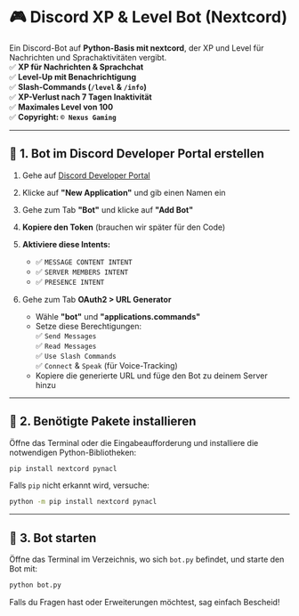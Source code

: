 # 🎮 Discord XP & Level Bot (Nextcord)

Ein Discord-Bot auf **Python-Basis mit nextcord**, der XP und Level für Nachrichten und Sprachaktivitäten vergibt.  
✅ **XP für Nachrichten & Sprachchat**  
✅ **Level-Up mit Benachrichtigung**  
✅ **Slash-Commands (`/level` & `/info`)**  
✅ **XP-Verlust nach 7 Tagen Inaktivität**  
✅ **Maximales Level von 100**  
✅ **Copyright: `© Nexus Gaming`**  

---

## 📌 1. Bot im Discord Developer Portal erstellen  

1. Gehe auf [Discord Developer Portal](https://discord.com/developers/applications)  
2. Klicke auf **"New Application"** und gib einen Namen ein  
3. Gehe zum Tab **"Bot"** und klicke auf **"Add Bot"**  
4. **Kopiere den Token** (brauchen wir später für den Code)  
5. **Aktiviere diese Intents:**  
   - ✅ `MESSAGE CONTENT INTENT`  
   - ✅ `SERVER MEMBERS INTENT`  
   - ✅ `PRESENCE INTENT`  

6. Gehe zum Tab **OAuth2 > URL Generator**  
   - Wähle **"bot"** und **"applications.commands"**  
   - Setze diese Berechtigungen:  
     ✅ `Send Messages`  
     ✅ `Read Messages`  
     ✅ `Use Slash Commands`  
     ✅ `Connect` & `Speak` (für Voice-Tracking)  
   - Kopiere die generierte URL und füge den Bot zu deinem Server hinzu  

---

## 📌 2. Benötigte Pakete installieren  

Öffne das Terminal oder die Eingabeaufforderung und installiere die notwendigen Python-Bibliotheken:  

```sh
pip install nextcord pynacl
```

Falls `pip` nicht erkannt wird, versuche:  
```sh
python -m pip install nextcord pynacl
```
---

## 📌 3. Bot starten  
Öffne das Terminal im Verzeichnis, wo sich `bot.py` befindet, und starte den Bot mit:  
```sh
python bot.py
```

Falls du Fragen hast oder Erweiterungen möchtest, sag einfach Bescheid!
